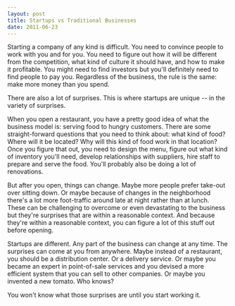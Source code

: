 ```yaml
---
layout: post
title: Startups vs Traditional Businesses
date: 2011-06-23
---
```


Starting a company of any kind is difficult. You need to convince people to work with you and for you. You need to figure out how it will be different from the competition, what kind of culture it should have, and how to make it profitable. You might need to find investors but you'll definitely need to find people to pay you. Regardless of the business, the rule is the same: make more money than you spend.

There are also a lot of surprises. This is where startups are unique -- in the variety of surprises.

When you open a restaurant, you have a pretty good idea of what the business model is: serving food to hungry customers. There are some straight-forward questions that you need to think about: what kind of food? Where will it be located? Why will this kind of food work in that location? Once you figure that out, you need to design the menu, figure out what kind of inventory you'll need, develop relationships with suppliers, hire staff to prepare and serve the food. You'll probably also be doing a lot of renovations.

But after you open, things can change. Maybe more people prefer take-out over sitting down. Or maybe because of changes in the neighborhood there's a lot more foot-traffic around late at night rather than at lunch. These can be challenging to overcome or even devastating to the business but they're surprises that are within a reasonable context. And because they're within a reasonable context, you can figure a lot of this stuff out before opening.

Startups are different. Any part of the business can change at any time. The surprises can come at you from anywhere. Maybe instead of a restaurant, you should be a distribution center. Or a delivery service. Or maybe you became an expert in point-of-sale services and you devised a more efficient system that you can sell to other companies. Or maybe you invented a new tomato. Who knows? 

You won't know what those surprises are until you start working it. 